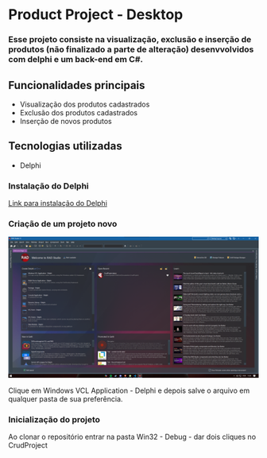 # Product Project - Desktop

### Esse projeto consiste na visualização, exclusão e inserção de produtos (não finalizado a parte de alteração) desenvvolvidos com delphi e um back-end em C#.

## Funcionalidades principais
- Visualização dos produtos cadastrados
- Exclusão dos produtos cadastrados
- Inserção de novos produtos

## Tecnologias utilizadas
- Delphi

### Instalação do Delphi
[Link para instalação do Delphi](https://www.embarcadero.com/br/products/delphi)

### Criação de um projeto novo
![![alt text](image.png)](image.png)

Clique em Windows VCL Application - Delphi e depois salve o arquivo em qualquer pasta de sua preferência.

### Inicialização do projeto

Ao clonar o repositório entrar na pasta Win32 - Debug - dar dois cliques no CrudProject